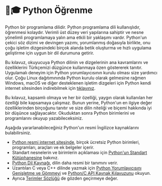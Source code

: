 # 👨🎓 Python Öğrenme

Python bir programlama dilidir. Python programlama dili kullanışlıdır, öğrenmesi kolaydır. Verimli üst düzey veri yapılarına sahiptir ve nesne yönelimli programlamaya yalın ama etkili bir yaklaşımı vardır. Python'un çekici söz dizimi ve devingen yazımı, yorumlanmış doğasıyla birlikte, onu çoğu işletim dizgesindeki birçok alanda betik oluşturma ve hızlı uygulama geliştirme için uygun bir dil durumuna getirir.

Bu kılavuz, okuyucuya Python dilinin ve dizgelerinin ana kavramlarını ve özelliklerini Türkçemizi düzgünce kullanmaya özen göstererek tanıtır. Uygulamalı deneyim için Python yorumlayıcısının kurulu olması size yardımcı olur. Çoğu Linux dağıtımınında Python kurulu olarak gelmesine rağmen Windows, macOS ve diğer desteklenen işletim dizgeleri için Python kendi internet sitesinden indirebilmek için [tıklayınız](https://www.python.org/downloads/).

Bu kılavuz, kapsamlı olmaya ve her bir özelliği, yaygın olarak kullanılan her özelliği bile kapsamaya çalışmaz. Bunun yerine, Python'un en ilgiye değer özelliklerinden birçoğunu tanıtır ve size dilin niteliği ve biçemi hakkında iyi bir düşünce sağlayacaktır. Okuduktan sonra Python birimlerini ve programlarını okuyup yazabileceksiniz.

Aşağıda yararlanabileceğiniz Python'un resmi İngilizce kaynaklarını bulabilirsiniz.

* [Python resmi internet sitesinde](https://www.python.org/), birçok ücretsiz Python birimleri, programları, araçları ve ek belgeler içerir.
* Standart nesnelerin ve birimlerin açıklaması için [Python'un Standart Kütüphanesine](https://docs.python.org/3.10/library/index.html#library-index) bakınız.&#x20;
* [Python Dil Kaynağı](https://docs.python.org/3.10/reference/index.html#reference-index), dilin daha resmi bir tanımını verir.
* Uzantıları C veya C++ dilinde yazmak için [Python Yorumlayıcısını Genişletme ve Gömmeyi](https://docs.python.org/3.10/extending/index.html#extending-index) ve [Python/C API Kaynak Kılavuzunu](https://docs.python.org/3.10/c-api/index.html#c-api-index) okuyun.
* Ayrıca [Terimler Sözlüğü](https://docs.python.org/3.10/glossary.html#glossary) de gözden geçirmeye değer.
